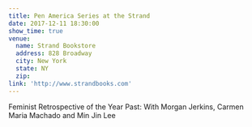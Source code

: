 ```yaml
---
title: Pen America Series at the Strand
date: 2017-12-11 18:30:00
show_time: true
venue:
  name: Strand Bookstore
  address: 828 Broadway
  city: New York
  state: NY
  zip:
link: 'http://www.strandbooks.com'
---
```



Feminist Retrospective of the Year Past: With Morgan Jerkins, Carmen Maria Machado and Min Jin Lee
